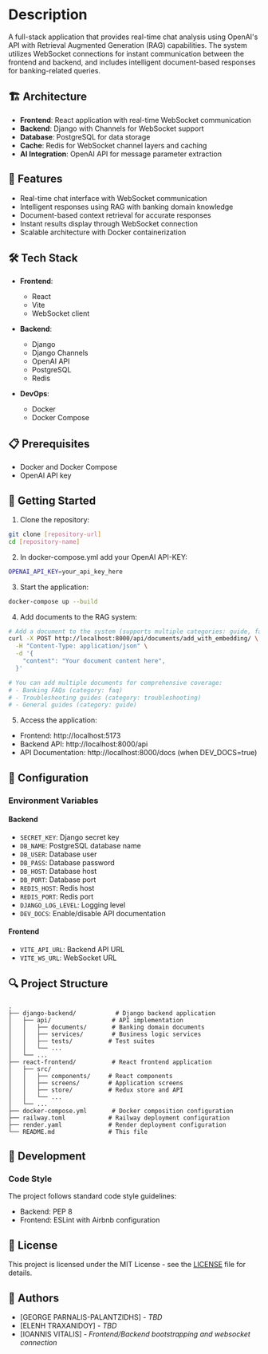 # Description

A full-stack application that provides real-time chat analysis using OpenAI's API with Retrieval Augmented Generation (RAG) capabilities. The system utilizes WebSocket connections for instant communication between the frontend and backend, and includes intelligent document-based responses for banking-related queries.

## 🏗️ Architecture

- **Frontend**: React application with real-time WebSocket communication
- **Backend**: Django with Channels for WebSocket support
- **Database**: PostgreSQL for data storage
- **Cache**: Redis for WebSocket channel layers and caching
- **AI Integration**: OpenAI API for message parameter extraction

## 🚀 Features

- Real-time chat interface with WebSocket communication
- Intelligent responses using RAG with banking domain knowledge
- Document-based context retrieval for accurate responses
- Instant results display through WebSocket connection
- Scalable architecture with Docker containerization

## 🛠️ Tech Stack

- **Frontend**:
  - React
  - Vite
  - WebSocket client
  
- **Backend**:
  - Django
  - Django Channels
  - OpenAI API
  - PostgreSQL
  - Redis
  
- **DevOps**:
  - Docker
  - Docker Compose

## 📋 Prerequisites

- Docker and Docker Compose
- OpenAI API key

## 🚦 Getting Started

1. Clone the repository:
```bash
git clone [repository-url]
cd [repository-name]
```

2. In docker-compose.yml add your OpenAI API-KEY:
```bash
OPENAI_API_KEY=your_api_key_here
```

3. Start the application:
```bash
docker-compose up --build
```

4. Add documents to the RAG system:
```bash
# Add a document to the system (supports multiple categories: guide, faq, troubleshooting)
curl -X POST http://localhost:8000/api/documents/add_with_embedding/ \
  -H "Content-Type: application/json" \
  -d '{
    "content": "Your document content here",
  }'

# You can add multiple documents for comprehensive coverage:
# - Banking FAQs (category: faq)
# - Troubleshooting guides (category: troubleshooting)
# - General guides (category: guide)
```

5. Access the application:
- Frontend: http://localhost:5173
- Backend API: http://localhost:8000/api
- API Documentation: http://localhost:8000/docs (when DEV_DOCS=true)

## 🔧 Configuration

### Environment Variables

#### Backend
- `SECRET_KEY`: Django secret key
- `DB_NAME`: PostgreSQL database name
- `DB_USER`: Database user
- `DB_PASS`: Database password
- `DB_HOST`: Database host
- `DB_PORT`: Database port
- `REDIS_HOST`: Redis host
- `REDIS_PORT`: Redis port
- `DJANGO_LOG_LEVEL`: Logging level
- `DEV_DOCS`: Enable/disable API documentation

#### Frontend
- `VITE_API_URL`: Backend API URL
- `VITE_WS_URL`: WebSocket URL

## 🔍 Project Structure

```
.
├── django-backend/           # Django backend application
│   ├── api/                 # API implementation
│   │   ├── documents/       # Banking domain documents
│   │   ├── services/        # Business logic services
│   │   ├── tests/          # Test suites
│   │   └── ...
│   └── ...
├── react-frontend/          # React frontend application
│   ├── src/
│   │   ├── components/     # React components
│   │   ├── screens/        # Application screens
│   │   ├── store/          # Redux store and API
│   │   └── ...
│   └── ...
├── docker-compose.yml       # Docker composition configuration
├── railway.toml            # Railway deployment configuration
├── render.yaml             # Render deployment configuration
└── README.md               # This file
```

## 📝 Development

### Code Style
The project follows standard code style guidelines:
- Backend: PEP 8
- Frontend: ESLint with Airbnb configuration

## 📄 License

This project is licensed under the MIT License - see the [LICENSE](LICENSE) file for details.

## 👥 Authors

- [GEORGE PARNALIS-PALANTZIDHS] - *TBD*
- [ELENH TRAXANIDOY] - *TBD*
- [IOANNIS VITALIS] - *Frontend/Backend bootstrapping and websocket connection*
